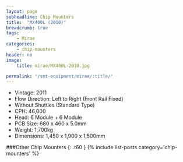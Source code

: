 ```yaml
---
layout: page
subheadline: Chip Mounters
title:  "MX400L (2010)"
breadcrumb: true
tags:
    - Mirae
categories:
    - chip-mounters
header: no
image:
    title: mirae/MX400L-2010.jpg

permalink: "/smt-equipment/mirae/:title/"
---
```


- Vintage: 2011
- Flow Direction: Left to Right (Front Rail Fixed)
- Without Shuttles (Standard Type)
- CPH: 46,000
- Head: 6 Module + 6 Module
- PCB Size: 680 x 460 x 5.0mm
- Weight: 1,700kg
- Dimensions: 1,450 x 1,900 x 1,500mm

###Other Chip Mounters
{: .t60 }
{% include list-posts category='chip-mounters' %}
